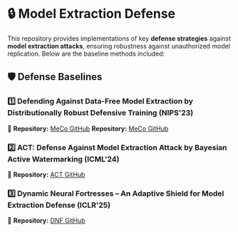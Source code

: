 # 🔒 Model Extraction Defense  

This repository provides implementations of key **defense strategies** against **model extraction attacks**, ensuring robustness against unauthorized model replication. Below are the baseline methods included:

## 🛡 Defense Baselines  

### 1️⃣ **Defending Against Data-Free Model Extraction by Distributionally Robust Defensive Training (NIPS'23)**  
🔗 **Repository:** [MeCo GitHub](https://github.com/joey-wang123/DFME-DRO)  **Repository:** [MeCo GitHub](https://github.com/joey-wang123/DFME-DRO)  

### 2️⃣ **ACT: Defense Against Model Extraction Attack by Bayesian Active Watermarking (ICML'24)**  
🔗 **Repository:** [ACT GitHub](https://github.com/joey-wang123/Bayes-Active-Watermark/tree/main)  

### 3️⃣ **Dynamic Neural Fortresses – An Adaptive Shield for Model Extraction Defense (ICLR'25)**  
🔗 **Repository:** [DNF GitHub](https://github.com/SYCodeShare/Dynamic-Neural-Fortresses)  


